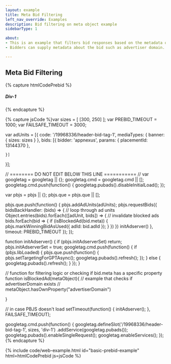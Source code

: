 ```yaml
---
layout: example
title: Meta Bid Filtering
left_nav_override: Examples
description: Bid filtering on meta object example
sidebarType: 1

about:
- This is an example that filters bid responses based on the metadata object.
- Bidders can supply metadata about the bid such as advertiser domain. See the "meta" fields in the <a href="/dev-docs/bidder-adaptor.html#interpreting-the-response">bid response</a> for the full list of metadata.

---
```


## Meta Bid Filtering

{% capture htmlCodePrebid %}<h5>Div-1</h5>
<div id='div-1'>
  <script type='text/javascript'>
    googletag.cmd.push(function() {
      googletag.display('div-1');
    });
  </script>
</div>
{% endcapture %}

{% capture jsCode %}var sizes = [
    [300, 250]
];
var PREBID_TIMEOUT = 1000;
var FAILSAFE_TIMEOUT = 3000;

var adUnits = [{
    code: '/19968336/header-bid-tag-1',
    mediaTypes: {
        banner: {
            sizes: sizes
        }
    },
    bids: [{
        bidder: 'appnexus',
        params: {
            placementId: 13144370
        },
        
    }]
}];

// ======== DO NOT EDIT BELOW THIS LINE =========== //
var googletag = googletag || {};
googletag.cmd = googletag.cmd || [];
googletag.cmd.push(function() {
    googletag.pubads().disableInitialLoad();
});

var pbjs = pbjs || {};
pbjs.que = pbjs.que || [];

pbjs.que.push(function() {
    pbjs.addAdUnits(adUnits);
    pbjs.requestBids({
        bidsBackHandler: (bids) => {
            // loop through ad units
            Object.entries(bids).forEach(([adUnit, bids]) => {
                // invalidate blocked ads
                bids.forEach(bid => {
                    if (isBlockedAd(bid.meta)) {
                        pbjs.markWinningBidAsUsed({ adId: bid.adId });
                    }
                })
            }) 
            initAdserver()
            },
        timeout: PREBID_TIMEOUT
    });
});

function initAdserver() {
    if (pbjs.initAdserverSet) return;
    pbjs.initAdserverSet = true;
    googletag.cmd.push(function() {
        if (pbjs.libLoaded) {
            pbjs.que.push(function() {
                pbjs.setTargetingForGPTAsync();
                googletag.pubads().refresh();
            });
        } else {
            googletag.pubads().refresh();
        }
    });
}

// function for filtering logic or checking if bid.meta has a specific property
function isBlockedAd(metaObject){
    // example that checks if advertiserDomain exists
    // metaObject.hasOwnProperty("advertiserDomain")
    
}

// in case PBJS doesn't load
setTimeout(function() {
    initAdserver();
}, FAILSAFE_TIMEOUT);

googletag.cmd.push(function() {
    googletag.defineSlot('/19968336/header-bid-tag-1', sizes, 'div-1')
        .addService(googletag.pubads());
    googletag.pubads().enableSingleRequest();
    googletag.enableServices();
});
{% endcapture %}

{% include code/web-example.html id="basic-prebid-example" html=htmlCodePrebid js=jsCode %}
